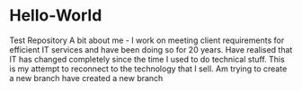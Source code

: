 # Hello-World
Test Repository
A bit about me - I work on meeting client requirements for efficient IT services and have been doing so for 20 years. Have realised that IT has changed completely since the time I used to do technical stuff. This is my attempt to reconnect to the technology that I sell. 
Am trying to create a new branch
have created a new branch
